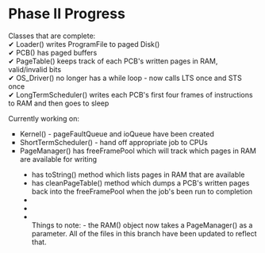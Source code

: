 # Phase II Progress

Classes that are complete:
<br>&#10004; Loader() writes ProgramFile to paged Disk()
<br>&#10004; PCB() has paged buffers
<br>&#10004; PageTable() keeps track of each PCB's written pages in RAM, valid/invalid bits
<br>&#10004; OS_Driver() no longer has a while loop - now calls LTS once and STS once
<br>&#10004; LongTermScheduler() writes each PCB's first four frames of instructions to RAM and then goes to sleep

Currently working on:
<ul style="list-style-type:square">
<li>Kernel() - pageFaultQueue and ioQueue have been created</li>
<li>ShortTermScheduler() - hand off appropriate job to CPUs</li>
<li>PageManager() has freeFramePool which will track which pages in RAM are available for writing</li>
<ul style="list-style-type:disc">
    <li> has toString() method which lists pages in RAM that are available</li>
    <li> has cleanPageTable() method which dumps a PCB's written pages back into the freeFramePool when the job's been run to completion</li>
    <li> </li>
    <li> </li>
    <li> </li>
Things to note:
- the RAM() object now takes a PageManager() as a parameter. All of the files in this branch have been updated to reflect that.
